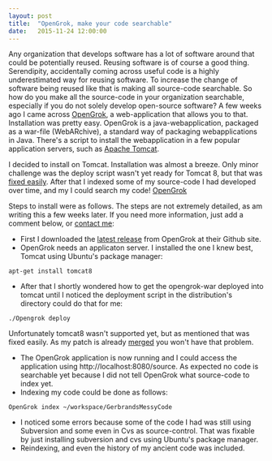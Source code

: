 ```yaml
---
layout: post
title:  "OpenGrok, make your code searchable"
date:   2015-11-24 12:00:00
---
```

Any organization that develops software has a lot of software around that could be potentially reused. Reusing software is of course a good thing. Serendipity, accidentally coming across useful code is a highly underestimated way for reusing software. To increase the change of software being reused like that is making all source-code searchable. So how do you make all the source-code in your organization searchable, especially if you do not solely develop open-source software? A few weeks ago I came across [OpenGrok](https://opengrok.github.io/OpenGrok/), a web-application that allows you to that.
Installation was pretty easy. OpenGrok is a java-webapplication, packaged as a war-file (WebARchive), a standard way of packaging webapplications in Java. There's a script to install the webapplication in a few popular application servers, such as [Apache Tomcat](https://tomcat.apache.org).

I decided to install on Tomcat. Installation was almost a breeze. Only minor challenge was the deploy script wasn't yet ready for Tomcat 8, but that was [fixed easily](https://github.com/OpenGrok/OpenGrok/pull/1025).
After that I indexed some of my source-code I had developed over time, and my I could search my code!
[OpenGrok]({{site.baseurl}}/assets/opengrok-screenshot.jpeg)

<!-- more -->

Steps to install were as follows. The steps are not extremely detailed, as am writing this a few weeks later. If you need more information, just add a comment below, or [contact me]({{site.baseurl}}/contact/):

*  First I downloaded the [latest release](https://github.com/OpenGrok/OpenGrok/releases) from OpenGrok at their Github site.
*  OpenGrok needs an applicaton server. I installed the one I knew best, Tomcat using Ubuntu's package manager:
```
apt-get install tomcat8
```
*  After that I shortly wondered how to get the opengrok-war deployed into tomcat until I noticed the deployment script in the distribution's directory could do that for me:
```
./Opengrok deploy
```
  Unfortunately tomcat8 wasn't supported yet, but as mentioned that was fixed easily. As my patch is already [merged](https://github.com/OpenGrok/OpenGrok/pull/1025) you won't have that problem.
*  The OpenGrok application is now running and I could access the application using http://localhost:8080/source. As expected no code is searchable yet because I did not tell OpenGrok what source-code to index yet.
*  Indexing my code could be done as follows:
```
OpenGrok index ~/workspace/GerbrandsMessyCode
```
*  I noticed some errors because some of the code I had was still using Subversion and some even in Cvs as source-control. That was fixable by just installing subversion and cvs using Ubuntu's package manager.
*  Reindexing, and even the history of my ancient code was included.
